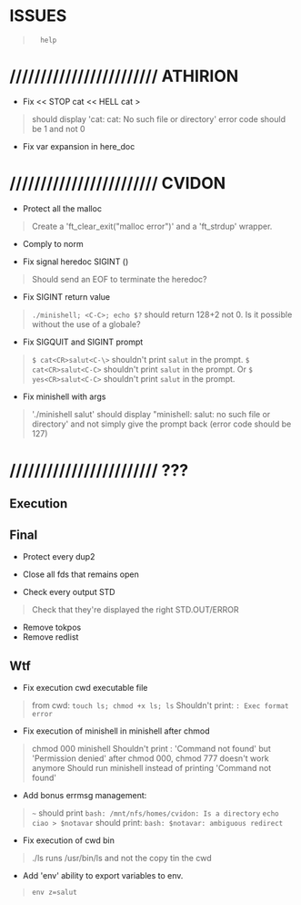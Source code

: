 
#           ISSUES

>       help

# //////////////////////// ATHIRION

- Fix << STOP cat << HELL cat >
> should display 'cat: cat: No such file or directory'
> error code should be 1 and not 0

- Fix var expansion in here_doc

# //////////////////////// CVIDON

- Protect all the malloc
> Create a 'ft_clear_exit("malloc error")' and a 'ft_strdup' wrapper.

- Comply to norm

- Fix signal heredoc SIGINT (<C-C>)
> Should send an EOF to terminate the heredoc?

- Fix SIGINT return value
> `./minishell; <C-C>; echo $?` should return 128+2 not 0.
> Is it possible without the use of a globale?

- Fix SIGQUIT and SIGINT prompt
> `$ cat<CR>salut<C-\>` shouldn't print `salut` in the prompt.
> `$ cat<CR>salut<C-C>` shouldn't print `salut` in the prompt.
> Or `$ yes<CR>salut<C-C>` shouldn't print `salut` in the prompt.

- Fix minishell with args
> './minishell salut' should display "minishell: salut: no such file
> or directory' and not simply give the prompt back (error code should
> be 127)

# //////////////////////// ???

##  Execution

##  Final

- Protect every dup2

- Close all fds that remains open

- Check every output STD
> Check that they're displayed the right STD.OUT/ERROR

- Remove tokpos
- Remove redlist

##  Wtf

- Fix execution cwd executable file
> from cwd: `touch ls; chmod +x ls; ls`
> Shouldn't print: `: Exec format error`

- Fix execution of minishell in minishell after chmod
> chmod 000 minishell
> Shouldn't print : 'Command not found' but 'Permission denied'
> after chmod 000, chmod 777 doesn't work anymore
> Should run minishell instead of printing 'Command not found'

- Add bonus errmsg management:
> `~`       should print `bash: /mnt/nfs/homes/cvidon: Is a directory`
> `echo ciao > $notavar`    should print: `bash: $notavar: ambiguous redirect`

- Fix execution of cwd bin
> ./ls runs /usr/bin/ls and not the copy tin the cwd

- Add 'env' ability to export variables to env.
> `env z=salut`
